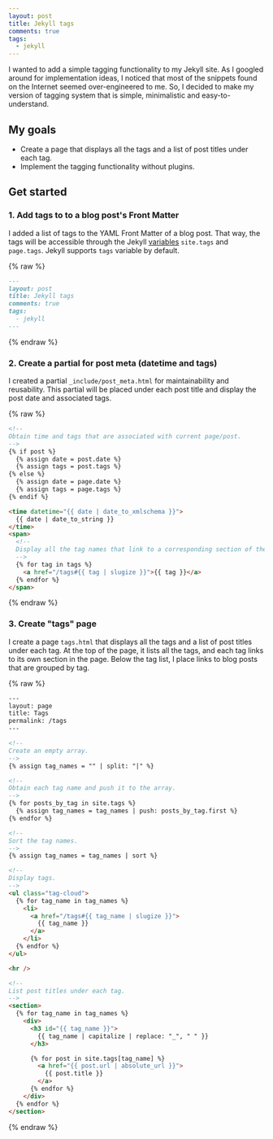 ```yaml
---
layout: post
title: Jekyll tags
comments: true
tags:
  - jekyll
---
```


I wanted to add a simple tagging functionality to my Jekyll site. As I googled around for implementation ideas, I noticed that most of the snippets found on the Internet seemed over-engineered to me. So, I decided to make my version of tagging system that is simple, minimalistic and easy-to-understand.

## My goals

- Create a page that displays all the tags and a list of post titles under each tag.
- Implement the tagging functionality without plugins.

## Get started

### 1. Add tags to to a blog post's Front Matter

I added a list of tags to the YAML Front Matter of a blog post. That way, the tags will be accessible through the Jekyll [variables](https://jekyllrb.com/docs/variables/) `site.tags` and `page.tags`. Jekyll supports `tags` variable by default.

{% raw %}

```md
---
layout: post
title: Jekyll tags
comments: true
tags:
  - jekyll
---
```

{% endraw %}

### 2. Create a partial for post meta (datetime and tags)

I created a partial `_include/post_meta.html` for maintainability and reusability.
This partial will be placed under each post title and display the post date and associated tags.

{% raw %}

```html
<!--
Obtain time and tags that are associated with current page/post.
-->
{% if post %}
  {% assign date = post.date %}
  {% assign tags = post.tags %}
{% else %}
  {% assign date = page.date %}
  {% assign tags = page.tags %}
{% endif %}

<time datetime="{{ date | date_to_xmlschema }}">
  {{ date | date_to_string }}
</time>
<span>
  <!--
  Display all the tag names that link to a corresponding section of the Tags page.
  -->
  {% for tag in tags %}
    <a href="/tags#{{ tag | slugize }}">{{ tag }}</a>
  {% endfor %}
</span>
```

{% endraw %}

### 3. Create "tags" page

I create a page `tags.html` that displays all the tags and a list of post titles under each tag. At the top of the page, it lists all the tags, and each tag links to its own section in the page. Below the tag list, I place links to blog posts that are grouped by tag.

{% raw %}

```html
---
layout: page
title: Tags
permalink: /tags
---

<!--
Create an empty array.
-->
{% assign tag_names = "" | split: "|" %}

<!--
Obtain each tag name and push it to the array.
-->
{% for posts_by_tag in site.tags %}
  {% assign tag_names = tag_names | push: posts_by_tag.first %}
{% endfor %}

<!--
Sort the tag names.
-->
{% assign tag_names = tag_names | sort %}

<!--
Display tags.
-->
<ul class="tag-cloud">
  {% for tag_name in tag_names %}
    <li>
      <a href="/tags#{{ tag_name | slugize }}">
        {{ tag_name }}
      </a>
    </li>
  {% endfor %}
</ul>

<hr />

<!--
List post titles under each tag.
-->
<section>
  {% for tag_name in tag_names %}
    <div>
      <h3 id="{{ tag_name }}">
        {{ tag_name | capitalize | replace: "_", " " }}
      </h3>

      {% for post in site.tags[tag_name] %}
        <a href="{{ post.url | absolute_url }}">
          {{ post.title }}
        </a>
      {% endfor %}
    </div>
  {% endfor %}
</section>
```

{% endraw %}
